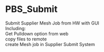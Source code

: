 # PBS_Submit  
Submit Supplier Mesh Job from HW with GUI  
Including:  
Get Pulldown option from web  
copy files to remote  
create Mesh job in Supplier Submit System   